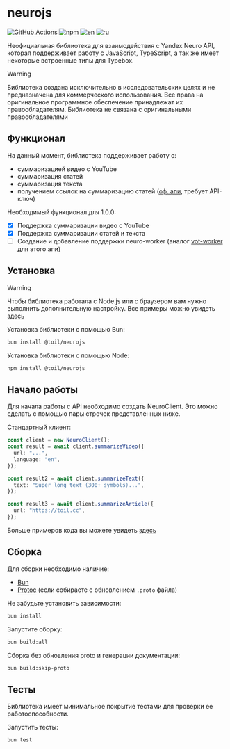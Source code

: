 # neurojs

[![GitHub Actions](https://github.com/FOSWLY/neurojs/actions/workflows/build.yml/badge.svg)](https://github.com/FOSWLY/neurojs/actions/workflows/build.yml)
[![npm](https://img.shields.io/bundlejs/size/@toil/neurojs)](https://www.npmjs.com/package/@toil/neurojs)
[![en](https://img.shields.io/badge/lang-English%20%F0%9F%87%AC%F0%9F%87%A7-white)](README.md)
[![ru](https://img.shields.io/badge/%D1%8F%D0%B7%D1%8B%D0%BA-%D0%A0%D1%83%D1%81%D1%81%D0%BA%D0%B8%D0%B9%20%F0%9F%87%B7%F0%9F%87%BA-white)](README-RU.md)

Неофициальная библиотека для взаимодействия с Yandex Neuro API, которая поддерживает работу с JavaScript, TypeScript, а так же имеет некоторые встроенные типы для Typebox.

> [!WARNING]
> Библиотека создана исключительно в исследовательских целях и не предназначена для коммерческого использования. Все права на оригинальное программное обеспечение принадлежат их правообладателям. Библиотека не связана с оригинальными правообладателями

## Функционал

На данный момент, библиотека поддерживает работу с:

- суммаризацией видео с YouTube
- суммаризация статей
- суммаризация текста
- получением ссылок на суммаризацию статей ([оф. апи](https://300.ya.ru/), требует API-ключ)

<!-- Библиотека поддерживает работу с [воркер-серверами](https://github.com/FOSWLY/neuro-worker), для этого необходимо создать клиент `NeuroWorkerClient` и указать домен воркер-сервера, например `neuro-worker.toil.cc`. -->

Необходимый функционал для 1.0.0:

- [x] Поддержка суммаризации видео с YouTube
- [x] Поддержка суммаризации статей и текста
- [ ] Создание и добавление поддержки neuro-worker (аналог [vot-worker](https://github.com/FOSWLY/vot-worker) для этого апи)

## Установка

> [!WARNING]
> Чтобы библиотека работала с Node.js или с браузером вам нужно выполнить дополнительную настройку. Все примеры можно увидеть [здесь](https://github.com/FOSWLY/neurojs/tree/master/examples)

Установка библиотеки с помощью Bun:

```bash
bun install @toil/neurojs
```

Установка библиотеки с помощью Node:

```bash
npm install @toil/neurojs
```

## Начало работы

Для начала работы с API необходимо создать NeuroClient. Это можно сделать с помощью пары строчек представленных ниже.

Стандартный клиент:

```ts
const client = new NeuroClient();
const result = await client.summarizeVideo({
  url: "...",
  language: "en",
});

const result2 = await client.summarizeText({
  text: "Super long text (300+ symbols)...",
});

const result3 = await client.summarizeArticle({
  url: "https://toil.cc",
});
```

<!--
Проксирование через [vot-worker](https://github.com/FOSWLY/vot-worker):

```ts
const client = new VOTWorkerClient({
  host: "vot-worker.toil.cc",
});
``` -->

Больше примеров кода вы можете увидеть [здесь](https://github.com/FOSWLY/neurojs/tree/master/examples)

## Сборка

Для сборки необходимо наличие:

- [Bun](https://bun.sh/)
- [Protoc](https://github.com/protocolbuffers/protobuf/releases) (если собираете с обновлением `.proto` файла)

Не забудьте установить зависимости:

```bash
bun install
```

Запустите сборку:

```bash
bun build:all
```

Сборка без обновления proto и генерации документации:

```bash
bun build:skip-proto
```

## Тесты

Библиотека имеет минимальное покрытие тестами для проверки ее работоспособности.

Запустить тесты:

```bash
bun test
```
